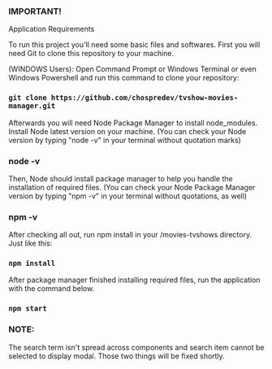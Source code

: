 ### IMPORTANT!

Application Requirements

To run this project you'll need some basic files and softwares.
First you will need Git to clone this repository to your machine.

(WINDOWS Users):
Open Command Prompt or Windows Terminal or even Windows Powershell and run this
command to clone your repository:

### `git clone https://github.com/chospredev/tvshow-movies-manager.git`

Afterwards you will need Node Package Manager to install node_modules.
Install Node latest version on your machine.
(You can check your Node version by typing "node -v" in your terminal without quotation marks)
### node -v
Then, Node should install package manager to help you handle the installation of required files.
(You can check your Node Package Manager version by typing "npm -v" in your terminal without quotations, as well)
### npm -v

After checking all out, run npm install in your /movies-tvshows directory.
Just like this:
### `npm install`

After package manager finished installing required files, run the application with the command below.
### `npm start`

### NOTE:

The search term isn't spread across components and search item cannot be selected to display modal. Those two things will be fixed shortly.